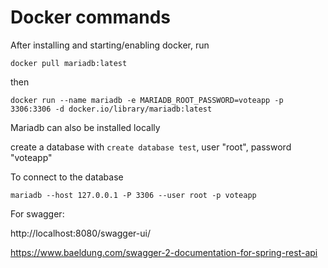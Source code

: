 # Docker commands

After installing and starting/enabling docker, run

``` docker pull mariadb:latest ```

then

``` docker run --name mariadb -e MARIADB_ROOT_PASSWORD=voteapp -p 3306:3306 -d docker.io/library/mariadb:latest ```

Mariadb can also be installed locally

create a database with ```create database test```, user "root", password "voteapp"


To connect to the database

```mariadb --host 127.0.0.1 -P 3306 --user root -p voteapp ```

For swagger:

http://localhost:8080/swagger-ui/


https://www.baeldung.com/swagger-2-documentation-for-spring-rest-api
